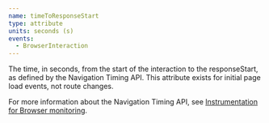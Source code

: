 ```yaml
---
name: timeToResponseStart
type: attribute
units: seconds (s)
events:
  - BrowserInteraction
---
```


The time, in seconds, from the start of the interaction to the responseStart, as defined by the Navigation Timing API. This attribute exists for initial page load events, not route changes.

For more information about the Navigation Timing API, see [Instrumentation for Browser monitoring](/docs/browser/new-relic-browser/page-load-timing-resources/instrumentation-browser-monitoring#navigation-api).